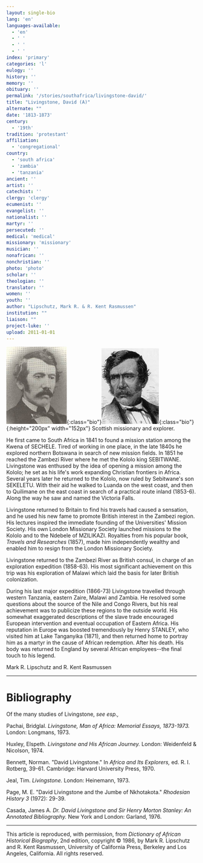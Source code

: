 ```yaml
---
layout: single-bio
lang: 'en'
languages-available:
  - 'en'
  - ' '
  - ' '
  - ' '
index: 'primary'
categories: 'l'
eulogy: ''
history: ''
memory: ''
obituary: ''
permalink: '/stories/southafrica/livingstone-david/'
title: "Livingstone, David (A)"
alternate: ""
date: '1813-1873'
century:
  - '19th'
tradition: 'protestant'
affiliation:
  - 'congregational'
country:
  - 'south africa'
  - 'zambia'
  - 'tanzania'
ancient: ''
artist: ''
catechist: ''
clergy: 'clergy'
ecumenist: ''
evangelist: ''
nationalist: ''
martyr: ''
persecuted: ''
medical: 'medical'
missionary: 'missionary'
musician: ''
nonafrican: ''
nonchristian: ''
photo: 'photo'
scholar: ''
theologian: ''
translator: ''
women: ''
youth: ''
author: "Lipschutz, Mark R. & R. Kent Rasmussen"
institution: ""
liaison: ""
project-luke: ''
upload: 2011-01-01
---
```


![David Livingstone](/images/bio-pics/southafrica/livingstone-david/livingstone_david-photo.jpg){:class="bio"}![David Livingstone](/images/bio-pics/southafrica/livingstone-david/livingstone.jpg){:class="bio"}{:height="200px" width="152px"} Scottish missionary and explorer.

He first came to South Africa in 1841 to found a mission
station among the Kwena of SECHELE. Tired of working
in one place, in the late 1840s he explored northern
Botswana in search of new mission fields. In 1851 he
reached the Zambezi River where he met the Kololo king
SEBITWANE. Livingstone was enthused by the idea of
opening a mission among the Kololo; he set as his life's
work expanding Christian frontiers in Africa. Several
years later he returned to the Kololo, now ruled by
Sebitwane's son SEKELETU. With their aid he walked
to Luanda on the west coast, and then to Quilimane
on the east coast in search of a practical route inland
(1853-6). Along the way he saw and named the Victoria
Falls.

Livingstone returned to Britain to find his travels had caused a sensation, and he used his new fame to promote British interest in the Zambezi region.  His lectures inspired the immediate founding of  the Universities' Mission Society.  His own London Missionary Society launched missions to the Kololo and to the Ndebele of MZILIKAZI.  Royalties from his popular book, *Travels and Researches* (1857), made him independently wealthy and enabled him to resign from the London Missionary Society.

Livingstone returned to the Zambezi River as British consul, in charge of an exploration expedition (1858-63).  His most significant achievement on this trip was his exploration of Malawi which laid the basis for later British colonization.

During his last major expedition (1866-73) Livingstone travelled through western Tanzania, eastern Zaire, Malawi and Zambia.  He resolved some questions about the source of the Nile and Congo Rivers, but his real achievement was to publicize these regions to the outside world.   His somewhat exaggerated descriptions of the slave trade encouraged European intervention and eventual occupation of Eastern Africa.  His reputation in Europe was boosted tremendously by Henry STANLEY, who visited him at Lake Tanganyika (1871), and then returned home to portray him as a martyr in the cause of African redemption.  After his death. His body was returned to England by several African employees--the final touch to his legend.

Mark R. Lipschutz and R. Kent Rasmussen

---

# Bibliography

Of the many studies of Livingstone, *see esp.,*

Pachai, Bridglal.  *Livingstone, Man of Africa: Memorial Essays, 1873-1973.*  London: Longmans, 1973.

Huxley, Elspeth.  *Livingstone and His African Journey.*  London: Weidenfeld & Nicolson, 1974.

Bennett, Norman.  "David Livingstone."  In *Africa and Its Explorers,* ed. R. I. Rotberg, 39-61.  Cambridge: Harvard University Press, 1970.

Jeal, Tim.  *Livingstone.*  London: Heinemann, 1973.

Page, M. E.  "David Livingstone and the Jumbe of Nkhotakota."  *Rhodesian History 3* (1972): 29-39.

Casada, James A.  *Dr. David Livingstone and Sir Henry Morton Stanley: An Annotated Bibliography.*  New York and London: Garland, 1976.

---

This article is reproduced, with permission, from *Dictionary of African Historical Biography*, 2nd edition, copyright &copy; 1986, by Mark R. Lipschutz and R. Kent Rasmussen,  University of California Press, Berkeley and Los Angeles, California.  All rights reserved.
